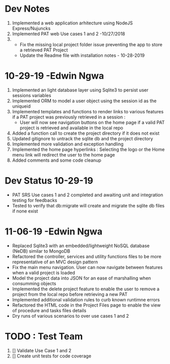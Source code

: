 # Dev Notes

1.  Implemented a web application arhitecture using NodeJS Express/Nujuncks
2.  Implemented PAT web Use cases 1 and 2 -10/27/2018
3.  - Fix the missing local project folder issue preventing the app to store a retrieved PAT Project
    - Update the Readme file with installation notes - 10-28-2019

# 10-29-19 -Edwin Ngwa

1. Implemented an light database layer using Sqlite3 to persist user sessions variables
2. Implemented ORM to model a user object using the session id as the uniqueid
3. Implemented templates and functions to render links to various features if a PAT project was previously retrieved in a session :
   - User will now see navigation buttons on the home page if a valid PAT project is retrieved and available in the local repo
4. Added a function call to create the project directory if it does not exist
5. Updated gitignore to untrack the sqlite db and the project directory
6. Implemented more validation and exception handling
7. Implemented the home page hyperlinks : Selecting the logo or the Home menu link will redirect the user to the home page
8. Added comments and some code cleanup

# Dev Status 10-29-19

- PAT SRS Use cases 1 and 2 completed and awaiting unit and integration testing for feedbacks
- Tested to verify that db:migrate will create and migrate the sqlite db files if none exist

# 11-06-19 -Edwin Ngwa

- Replaced Sqlite3 with an embedded/lightweight NoSQL database (NeDB) similar to MongoDB
- Refactored the controller, services and utility functions files to be more representative of an MVC design pattern
- Fix the main menu navigation. User can now navigate between features when a valid project is loaded
- Model the project data into JSON for an ease of marshalling when consumming objects
- Implemented the delete project feature to enable the user to remove a project from the local repo before retrieving a new PAT
- Implemented additional validation rules to curb known runtimne errors
- Refactored the HTML code in the Project Files page to enable the view of procedure and tasks files details
- Dry runs of various scenarios to over use cases 1 and 2

# TODO : Test Team

1. [] Validate Use Case 1 and 2
2. [] Create unit tests for code coverage
